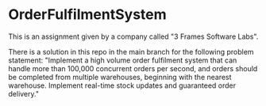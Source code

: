 # OrderFulfilmentSystem
This is an assignment given by a company called "3 Frames Software Labs". 

There is a solution in this repo in the main branch for the following problem statement:
"Implement a high volume order fulfilment system that can handle more than 100,000 concurrent orders per second, and orders should be completed from multiple warehouses, beginning with the nearest warehouse. Implement real-time stock updates and guaranteed order delivery."
